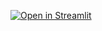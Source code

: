 [![Open in Streamlit](https://static.streamlit.io/badges/streamlit_badge_black.svg)](https://share.streamlit.io/nataliiasvet/natasha01/main/diagramma.py)


